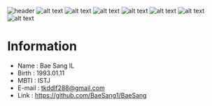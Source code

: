 ![header][def]
![ alt text ](https://img.shields.io/badge/Python-3.11-3776AB?style=for-the-badge&logo=Python)
![ alt text ](https://img.shields.io/badge/Java-17.0.2-2C2255?style=for-the-badge&logo=Java)
![ alt text ](https://img.shields.io/badge/Linux-5.12_rc7-FCC624?style=for-the-badge&logo=Linux)
![ alt text ](https://img.shields.io/badge/R_Studio-4.1.0-276DC3?style=for-the-badge&logo=R_Studio)
![ alt text ](https://img.shields.io/badge/Hadoop-66CCFF?style=for-the-badge&logo=Hadoop)
![ alt text ](https://img.shields.io/badge/Tableau-E97627?style=for-the-badge&logo=R_Studio)
![ alt text ](https://img.shields.io/badge/TensorFlow-FF6F00?style=for-the-badge&logo=R_Studio)




[def]: https://capsule-render.vercel.app/api?type=waving&color=auto&height=300&section=header&text=My%20Profile&fontSize=90


# Information
  * Name : Bae Sang IL
  * Birth : 1993.01.11
  * MBTI : ISTJ
  * E-mail : tkddlf288@gmail.com
  * Link : https://github.com/BaeSang1/BaeSang
